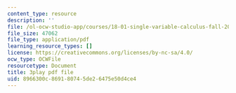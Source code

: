 ```yaml
---
content_type: resource
description: ''
file: /ol-ocw-studio-app/courses/18-01-single-variable-calculus-fall-2006/8966300c869180745de26475e50d4ce4_hjZhPczMkL4.pdf
file_size: 47062
file_type: application/pdf
learning_resource_types: []
license: https://creativecommons.org/licenses/by-nc-sa/4.0/
ocw_type: OCWFile
resourcetype: Document
title: 3play pdf file
uid: 8966300c-8691-8074-5de2-6475e50d4ce4
---
```


